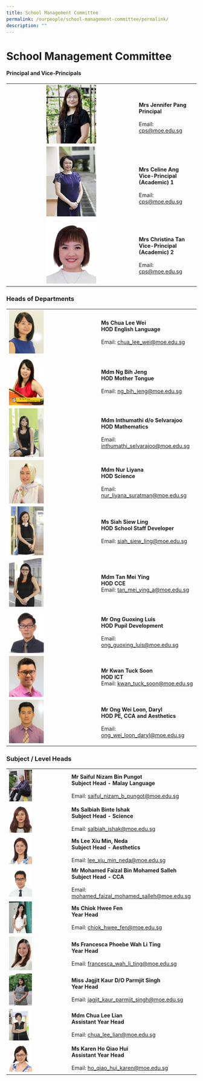 ```yaml
---
title: School Management Committee
permalink: /ourpeople/school-management-committee/permalink/
description: ""
---
```

School Management Committee
===========================

#### Principal and Vice-Principals

|  	|  	|
|:---:	|---	|
| <img src="/images/Mrs Jennifer Pang.jpg" style="width:40%">	| <br>**Mrs Jennifer Pang**<br>**Principal**<br><br>Email: [cps@moe.edu.sg](mailto:cps@moe.edu.sg) 	|
| <img src="/images/MRS CELINE ANG (VP - ACADEMIC) 2014.jpg" style="width:40%"> 	| <br>**Mrs Celine Ang**<br>**Vice-Principal (Academic) 1**<br><br>Email: [cps@moe.edu.sg](mailto:cps@moe.edu.sg) 	|
| <img src="/images/Mrs Christina Tan.jpg" style="width:40%"><br>  	| <br>**Mrs Christina Tan**<br>**Vice-Principal (Academic) 2**<br><br>Email: [cps@moe.edu.sg](mailto:cps@moe.edu.sg) <br>|

### Heads of Departments

|  	|  	|
|---	|---	|
| <img src="/images/Ms Chua Lee Wei.jpg" style="width:40%"> 	| **Ms Chua Lee Wei**<br>**HOD English Language**<br><br>Email: [chua_lee_wei@moe.edu.sg](mailto:chua_lee_wei@moe.edu.sg) 	|
|  <img src="/images/Ms Ng Bih Jeng.jpg" style="width:40%"> 	| **Mdm Ng Bih Jeng**<br>**HOD Mother Tongue**<br><br>Email: [ng_bih_jeng@moe.edu.sg](mailto:ng_bih_jeng@moe.edu.sg) 	|
|  <img src="/images/MDM INTHUMATHI DO SELVARAJOO 2014.jpg" style="width:40%"> 	| **Mdm Inthumathi d/o Selvarajoo**<br>**HOD Mathematics**<br><br>Email: [inthumathi_selvarajoo@moe.edu.sg](mailto:inthumathi_selvarajoo@moe.edu.sg) 	|
|  <img src="/images/Mdm Nur Liyana.jpg" style="width:40%">	| **Mdm Nur Liyana**<br>**HOD Science**<br><br>Email: [nur_liyana_suratman@moe.edu.sg](mailto:nur_liyana_suratman@moe.edu.sg) 	|
|  <img src="/images/MS SIAH SIEW LING 2014.jpg" style="width:40%"> 	| **Ms Siah Siew Ling**<br>**HOD School Staff Developer**<br><br>Email: [siah_siew_ling@moe.edu.sg](mailto:siah_siew_ling@moe.edu.sg) 	|
|  <img src="/images/MDM TAN MEI YING 2014.jpg" style="width:40%"> 	| **Mdm Tan Mei Ying**<br>**HOD CCE**<br>Email: [tan_mei_ying_a@moe.edu.sg](mailto:tan_mei_ying_a@moe.edu.sg) 	|
|<img src="/images/mr ong guoxing luis.jpg" style="width:40%"> 	| **Mr Ong Guoxing Luis**<br>**HOD Pupil Development**<br><br>Email: [ong_guoxing_luis@moe.edu.sg](mailto:ong_guoxing_luis@moe.edu.sg) 	|
|  <img src="/images/Kwan Tuck Soon 2019.jpg" style="width:40%"> 	| **Mr Kwan Tuck Soon**<br>**HOD ICT**<br>Email: [kwan_tuck_soon@moe.edu.sg](mailto:kwan_tuck_soon@moe.edu.sg)  	|
|  <img src="/images/Mr Ong Wei Loon Daryl.jpg" style="width:40%"> 	| **Mr Ong Wei Loon, Daryl**<br>**HOD PE, CCA and Aesthetics**<br><br>Email: ong_wei_loon_daryl@moe.edu.sg 	|

### Subject / Level Heads

|  	|  	|
|---	|---	|
| <img src="/images/MR SAIFUL NIZAM BIN PUNGOT 2014.jpg" style="width:40%"> 	| **Mr Saiful Nizam Bin Pungot** <br>**Subject Head - Malay Language**<br><br>Email: saiful_nizam_b_pungot@moe.edu.sg 	|
|  <img src="/images/miss salbiah binte ishak.jpg" style="width:40%"> 	| **Ms Salbiah Binte Ishak**<br>**Subject Head - Science**<br><br>Email: salbiah_ishak@moe.edu.sg 	|
|  <img src="/images/miss lee xiu min deda.jpg" style="width:40%"> 	| **Ms Lee Xiu Min, Neda**<br>**Subject Head - Aesthetics**<br><br>Email: lee_xiu_min_neda@moe.edu.sg  	|
|  <img src="/images/mr mohamed faizal bin mohamed salleh.jpg" style="width:40%"> 	| **Mr Mohamed Faizal Bin Mohamed Salleh**<br>**Subject Head - CCA**<br><br>Email: mohamed_faizal_mohamed_salleh@moe.edu.sg 	|
|  <img src="/images/MISS CHIOK HWEE FEN 2014.jpg" style="width:40%"> 	| **Ms Chiok Hwee Fen**<br>**Year Head**<br><br>Email: chiok_hwee_fen@moe.edu.sg 	|
|  <img src="/images/Mrs Francesca Ong .jpg" style="width:40%"> 	| **Ms Francesca Phoebe Wah Li Ting**<br>**Year Head**<br><br>Email: francesca_wah_li_ting@moe.edu.sg 	|
|  <img src="/images/MISS JAGJIT KAUR DO PARMJIT SINGH 2014.jpg" style="width:40%"> 	| **Miss Jagjit Kaur D/O Parmjit Singh**<br>**Year Head**<br><br>Email: jagjit_kaur_parmjit_singh@moe.edu.sg 	|
|  <img src="/images/MDM CHUA LEE LIAN 2014.jpg" style="width:40%"> 	| **Mdm Chua Lee Lian** <br>**Assistant Year Head**<br><br>Email: chua_lee_lian@moe.edu.sg 	|
|  <img src="/images/ms karen ho qiao hui.jpg" style="width:40%"> 	| **Ms Karen Ho Qiao Hui** <br>**Assistant Year Head**<br><br>  Email: ho_qiao_hui_karen@moe.edu.sg  	|